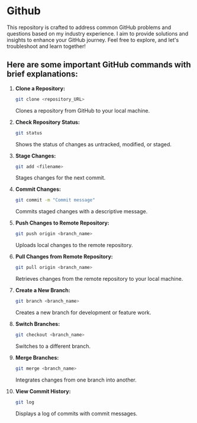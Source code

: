 # Github

This repository is crafted to address common GitHub problems and questions based on my industry experience. I aim to provide solutions and insights to enhance your GitHub journey. Feel free to explore, and let's troubleshoot and learn together!

## Here are some important GitHub commands with brief explanations:

1. **Clone a Repository:**
   ```bash
   git clone <repository_URL>
   ```
   Clones a repository from GitHub to your local machine.

2. **Check Repository Status:**
   ```bash
   git status
   ```
   Shows the status of changes as untracked, modified, or staged.

3. **Stage Changes:**
   ```bash
   git add <filename>
   ```
   Stages changes for the next commit.

4. **Commit Changes:**
   ```bash
   git commit -m "Commit message"
   ```
   Commits staged changes with a descriptive message.

5. **Push Changes to Remote Repository:**
   ```bash
   git push origin <branch_name>
   ```
   Uploads local changes to the remote repository.

6. **Pull Changes from Remote Repository:**
   ```bash
   git pull origin <branch_name>
   ```
   Retrieves changes from the remote repository to your local machine.

7. **Create a New Branch:**
   ```bash
   git branch <branch_name>
   ```
   Creates a new branch for development or feature work.

8. **Switch Branches:**
   ```bash
   git checkout <branch_name>
   ```
   Switches to a different branch.

9. **Merge Branches:**
   ```bash
   git merge <branch_name>
   ```
   Integrates changes from one branch into another.

10. **View Commit History:**
    ```bash
    git log
    ```
    Displays a log of commits with commit messages.
